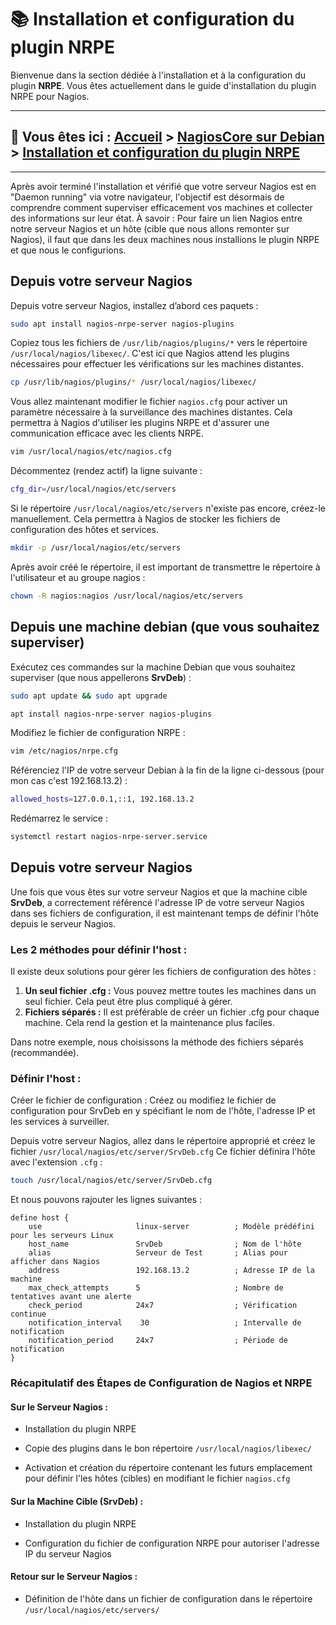 <link rel="stylesheet" type="text/css" href="/assets/css/light-theme.css">

# 📚 Installation et configuration du plugin NRPE

Bienvenue dans la section dédiée à l'installation et à la configuration du plugin **NRPE**. Vous êtes actuellement dans le guide d'installation du plugin NRPE pour Nagios.

---

## 📂 Vous êtes ici : [Accueil](../../index.md) > [NagiosCore sur Debian](../index.md) > [Installation et configuration du plugin NRPE](.)

---

Après avoir terminé l'installation et vérifié que votre serveur Nagios est en "Daemon running" via votre navigateur, l'objectif est désormais de comprendre comment superviser efficacement vos machines et collecter des informations sur leur état. À savoir : Pour faire un lien Nagios entre notre serveur Nagios et un hôte (cible que nous allons remonter sur Nagios), il faut que dans les deux machines nous installions le plugin NRPE et que nous le configurions.  

## Depuis votre serveur Nagios
Depuis votre serveur Nagios, installez d’abord ces paquets :

```bash
sudo apt install nagios-nrpe-server nagios-plugins
```

Copiez tous les fichiers de `/usr/lib/nagios/plugins/*` vers le répertoire `/usr/local/nagios/libexec/`. C'est ici que Nagios attend les plugins nécessaires pour effectuer les vérifications sur les machines distantes.

```bash
cp /usr/lib/nagios/plugins/* /usr/local/nagios/libexec/
```

Vous allez maintenant modifier le fichier `nagios.cfg` pour activer un paramètre nécessaire à la surveillance des machines distantes. Cela permettra à Nagios d'utiliser les plugins NRPE et d'assurer une communication efficace avec les clients NRPE.
```bash
vim /usr/local/nagios/etc/nagios.cfg
```

Décommentez (rendez actif) la ligne suivante :

```bash
cfg_dir=/usr/local/nagios/etc/servers
```

Si le répertoire `/usr/local/nagios/etc/servers` n'existe pas encore, créez-le manuellement. Cela permettra à Nagios de stocker les fichiers de configuration des hôtes et services.

```bash
mkdir -p /usr/local/nagios/etc/servers
```

Après avoir créé le répertoire, il est important de transmettre le répertoire à l'utilisateur et au groupe nagios : 

```bash
chown -R nagios:nagios /usr/local/nagios/etc/servers
```

## Depuis une machine debian (que vous souhaitez superviser)
Exécutez ces commandes sur la machine Debian que vous souhaitez superviser (que nous appellerons **SrvDeb**) :

```bash
sudo apt update && sudo apt upgrade
```
```bash
apt install nagios-nrpe-server nagios-plugins
```

Modifiez le fichier de configuration NRPE : 

```bash
vim /etc/nagios/nrpe.cfg
```

Référenciez l'IP de votre serveur Debian à la fin de la ligne ci-dessous (pour mon cas c'est 192.168.13.2) :

```bash
allowed_hosts=127.0.0.1,::1, 192.168.13.2
```

Redémarrez le service : 

```bash
systemctl restart nagios-nrpe-server.service
```

## Depuis votre serveur Nagios
Une fois que vous êtes sur votre serveur Nagios et que la machine cible **SrvDeb**, a correctement référencé l'adresse IP de votre serveur Nagios dans ses fichiers de configuration, il est maintenant temps de définir l'hôte depuis le serveur Nagios.

### Les 2 méthodes pour définir l'host :
Il existe deux solutions pour gérer les fichiers de configuration des hôtes :

1. **Un seul fichier .cfg :** Vous pouvez mettre toutes les machines dans un seul fichier. Cela peut être plus compliqué à gérer.
2. **Fichiers séparés :** Il est préférable de créer un fichier .cfg pour chaque machine. Cela rend la gestion et la maintenance plus faciles.

Dans notre exemple, nous choisissons la méthode des fichiers séparés (recommandée).

### Définir l'host :
Créer le fichier de configuration : Créez ou modifiez le fichier de configuration pour SrvDeb en y spécifiant le nom de l'hôte, l'adresse IP et les services à surveiller.


Depuis votre serveur Nagios, allez dans le répertoire approprié et créez le fichier `/usr/local/nagios/etc/server/SrvDeb.cfg` Ce fichier définira l'hôte avec l'extension `.cfg` : 

```bash
touch /usr/local/nagios/etc/server/SrvDeb.cfg
```

Et nous pouvons rajouter les lignes suivantes : 

```
define host {
    use                     linux-server          ; Modèle prédéfini pour les serveurs Linux
    host_name               SrvDeb                ; Nom de l'hôte
    alias                   Serveur de Test       ; Alias pour afficher dans Nagios
    address                 192.168.13.2          ; Adresse IP de la machine
    max_check_attempts      5                     ; Nombre de tentatives avant une alerte
    check_period            24x7                  ; Vérification continue
    notification_interval    30                   ; Intervalle de notification
    notification_period     24x7                  ; Période de notification
}
```

### Récapitulatif des Étapes de Configuration de Nagios et NRPE

#### Sur le Serveur Nagios :

* Installation du plugin NRPE
* Copie des plugins dans le bon répertoire `/usr/local/nagios/libexec/`

* Activation et création du répertoire contenant les futurs emplacement pour définir l'les hôtes (cibles) en modifiant le fichier `nagios.cfg`

#### Sur la Machine Cible (SrvDeb) :
* Installation du plugin NRPE

* Configuration du fichier de configuration NRPE pour autoriser l'adresse IP du serveur Nagios

#### Retour sur le Serveur Nagios :
* Définition de l'hôte dans un fichier de configuration dans le répertoire `/usr/local/nagios/etc/servers/`